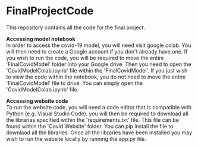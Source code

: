 # FinalProjectCode
This repository contains all the code for the final project.

**Accessing model notebook** <br>
In order to access the covid-19 model, you will need visit google colab. You will then need to create a Google account if you don't already have one. If you wish to run the code, you will be required to move the entire 'FinalCovidModel' folder into your Google drive. Then you need to open the 'CovidModelColab.ipynb' file within the 'FinalCovidModel'. If you just wish to view the code within the notebook, you do not need to move the entire 'FinalCovidModel' file to drive. You can simply open the 'CovidModelColab.ipynb' file.

**Accessing website code** <br>
To run the website code, you will need a code editor that is compatible with Python (e.g. Visual Studio Code). you will then be required to download all the libraries specified within the 'requirements.txt' file. This file can be found within the 'Covid Website' folder. You can pip install the file to downlaod all the libraries. Once all the libraries have been installed you may wish to run the website locally by running the app.py file.
